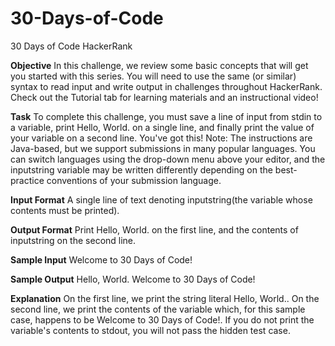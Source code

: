 # 30-Days-of-Code
30 Days of Code HackerRank

**Objective**
In this challenge, we review some basic concepts that will get you started with this series. You will need to use the same (or similar) syntax to read input and write output in challenges throughout HackerRank. Check out the Tutorial tab for learning materials and an instructional video!

**Task**
To complete this challenge, you must save a line of input from stdin to a variable, print Hello, World. on a single line, and finally print the value of your variable on a second line.
You've got this!
Note: The instructions are Java-based, but we support submissions in many popular languages. You can switch languages using the drop-down menu above your editor, and the inputstring variable may be written differently depending on the best-practice conventions of your submission language.

**Input Format**
A single line of text denoting inputstring(the variable whose contents must be printed).

**Output Format**
Print Hello, World. on the first line, and the contents of inputstring on the second line.

**Sample Input**
Welcome to 30 Days of Code!

**Sample Output**
Hello, World. 
Welcome to 30 Days of Code!

**Explanation**
On the first line, we print the string literal Hello, World.. On the second line, we print the contents of the  variable which, for this sample case, happens to be Welcome to 30 Days of Code!. If you do not print the variable's contents to stdout, you will not pass the hidden test case.

